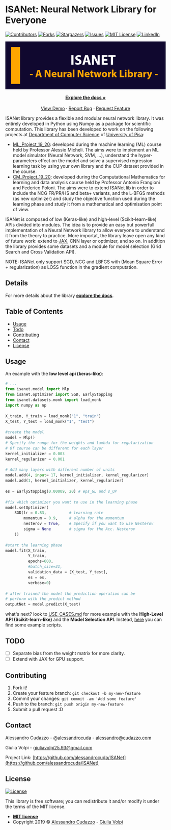 # ISANet: Neural Network Library for Everyone
[![Contributors][contributors-shield]][contributors-url]
[![Forks][forks-shield]][forks-url]
[![Stargazers][stars-shield]][stars-url]
[![Issues][issues-shield]][issues-url]
[![MIT License][license-shield]][license-url]
[![LinkedIn][linkedin-shield]][linkedin-url]

<!-- PROJECT LOGO -->
<p align="center">
  <a href="https://github.com/alessandrocuda/ISANet">
    <img src="logo/Logo.png" alt="Logo" width=auto height=auto>
  </a>

  <p align="center">
    <a href="https://alessandrocudazzo.it/ISANet"><strong>Explore the docs »</strong></a>
    <br />
    <br />
    <a href="https://github.com/alessandrocuda/ISANet/blob/master/examples/README.md">View Demo</a>
    ·
    <a href="https://github.com/alessandrocuda/ISANet/issues">Report Bug</a>
    ·
    <a href="https://github.com/alessandrocuda/ISANet/issues">Request Feature</a>
  </p>
</p>



ISANet library provides a flexible and modular neural network library. It was entirely developed in Python using Numpy as a package for scientific computation. This library has been developed to work on the following projects at [Department of Computer Science](https://www.di.unipi.it/en/) of [University of Pisa](https://www.unipi.it/index.php/english):

  - <a href="https://github.com/alessandrocuda/ML_Project_19_20">ML_Project_19_20</a>: developed during the machine learning (ML) course held by Professor Alessio Micheli. The aims were to implement an ML model simulator (Neural Network, SVM, ...), understand the hyper-parameters effect on the model and solve a supervised regression learning task by using your own library and the CUP dataset provided in the course. 
   - <a href="https://github.com/alessandrocuda/CM_Project_19_20">CM_Project_19_20</a>: developed during the Computational Mathematics for learning and data analysis course held by Professor Antonio Frangioni and Federico Poloni. The aims were to extend ISANet lib in order to include the NCG FR/PR/HS and beta+ variants, and the L-BFGS methods (as new optimizer) and study the objective function used during the learning phase and study it from a mathematical and optimisation point of view.


ISANet is composed of low (Keras-like) and high-level (Scikit-learn-like) APIs divided into modules. The idea is to provide an easy but powerfull implementation of a Neural Network library to allow everyone to understand it from the theory to practice. More importat, the library leave open any kind of future work: extend to [JAX](https://github.com/google/jax), CNN layer or optimizer, and so on. In addition the library provides some datasets and a module for model selection (Grid Search and Cross Validation API).

NOTE: ISANet only support SGD, NCG and LBFGS with (Mean Square Error + regularization) as LOSS function in the gradient computation.

## Details
For more details about the library <a href="https://alessandrocudazzo.it/ISANet"><strong>explore the docs</strong></a>.

## Table of Contents 
- [Usage](#usage)
- [Todo](#todo)
- [Contributing](#contributing)
- [Contact](#contact)
- [License](#license)

## Usage

An example with the **low level api (keras-like)**:

```python
# ...
from isanet.model import Mlp
from isanet.optimizer import SGD, EarlyStopping
from isanet.datasets.monk import load_monk
import numpy as np

X_train, Y_train = load_monk("1", "train")
X_test, Y_test = load_monk("1", "test")

#create the model
model = Mlp()
# Specify the range for the weights and lambda for regularization
# Of course can be different for each layer
kernel_initializer = 0.003 
kernel_regularizer = 0.001

# Add many layers with different number of units
model.add(4, input= 17, kernel_initializer, kernel_regularizer)
model.add(1, kernel_initializer, kernel_regularizer)

es = EarlyStopping(0.00009, 20) # eps_GL and s_UP

#fix which optimizer you want to use in the learning phase
model.setOptimizer(
    SGD(lr = 0.83,          # learning rate
        momentum = 0.9,     # alpha for the momentum
        nesterov = True,    # Specify if you want to use Nesterov
        sigma = None        # sigma for the Acc. Nesterov
    ))

#start the learning phase
model.fit(X_train,
          Y_train, 
          epochs=600, 
          #batch_size=31,
          validation_data = [X_test, Y_test],
          es = es,
          verbose=0) 
            
# after trained the model the prediction operation can be
# perform with the predict method
outputNet = model.predict(X_test)
```

what's next? look to [USE_CASES.md](https://github.com/alessandrocuda/ISANet/blob/master/examples/USE_CASES.md) for more example with the **High-Level API (Scikit-learn-like)** and the **Model Selection API**. Instead, [here](https://github.com/alessandrocuda/ISANet/blob/master/examples/README.md) you can find some example scripts.


## TODO
- [ ] Separate bias from the weight matrix for more clarity.
- [ ] Extend with JAX for GPU support.

## Contributing
 
1. Fork it!
2. Create your feature branch: `git checkout -b my-new-feature`
3. Commit your changes: `git commit -am 'Add some feature'`
4. Push to the branch: `git push origin my-new-feature`
5. Submit a pull request :D

<!-- CONTACT -->
## Contact

Alessandro Cudazzo - [@alessandrocuda](https://twitter.com/alessandrocuda) - alessandro@cudazzo.com

Giulia Volpi - giuliavolpi25.93@gmail.com

Project Link: [https://github.com/alessandrocuda/ISANet](https://github.com/alessandrocuda/ISANet)


<!-- LICENSE -->
## License
[![License](http://img.shields.io/:license-mit-blue.svg?style=flat-square)](http://badges.mit-license.org)

This library is free software; you can redistribute it and/or modify it under
the terms of the MIT license.

- **[MIT license](LICENSE)**
- Copyright 2019 ©  <a href="https://alessandrocudazzo.it" target="_blank">Alessandro Cudazzo</a> - <a href="mailto:giuliavolpi25.93@gmail.com">Giulia Volpi</a>




<!-- MARKDOWN LINKS & IMAGES -->
<!-- https://www.markdownguide.org/basic-syntax/#reference-style-links -->
[contributors-shield]: https://img.shields.io/github/contributors/alessandrocuda/ISANet.svg?style=flat-square
[contributors-url]: https://github.com/alessandrocuda/ISANet/graphs/contributors
[forks-shield]: https://img.shields.io/github/forks/alessandrocuda/ISANet.svg?style=flat-square
[forks-url]: https://github.com/alessandrocuda/ISANet/network/members
[stars-shield]: https://img.shields.io/github/stars/alessandrocuda/ISANet.svg?style=flat-square
[stars-url]: https://github.com/alessandrocuda/ISANet/stargazers
[issues-shield]: https://img.shields.io/github/issues/alessandrocuda/ISANet.svg?style=flat-square
[issues-url]: https://github.com/alessandrocuda/ISANet/issues
[license-shield]: https://img.shields.io/github/license/alessandrocuda/ISANet.svg?style=flat-square
[license-url]: https://github.com/alessandrocuda/ISANet/blob/master/LICENSE
[linkedin-shield]: https://img.shields.io/badge/-LinkedIn-black.svg?style=flat-square&logo=linkedin&colorB=555
[linkedin-url]: https://www.linkedin.com/in/alessandro-cudazzo-0207b1137/